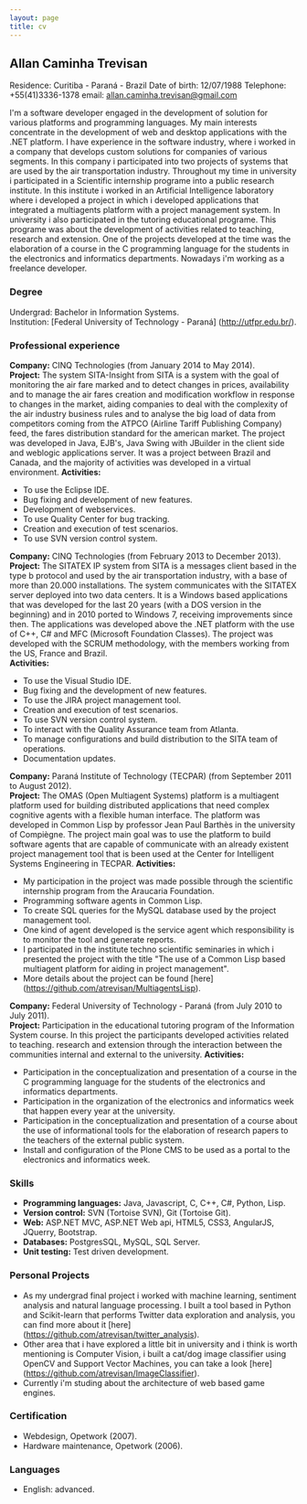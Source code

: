```yaml
---
layout: page
title: cv
---
```


## Allan Caminha Trevisan

Residence: Curitiba - Paraná - Brazil
Date of birth: 12/07/1988
Telephone: +55(41)3336-1378
email: allan.caminha.trevisan@gmail.com

I'm a software developer engaged in the development of solution for various platforms and programming languages.
My main interests concentrate in the development of web and desktop applications with the .NET platform. I have
experience in the software industry, where i worked in a company that develops custom solutions for companies
of various segments. In this company i participated into two projects of systems that are used by the air 
transportation industry. Throughout my time in university i participated in a Scientific internship programe
into a public research institute. In this institute i worked in an Artificial Intelligence laboratory where
i developed a project in which i developed applications that integrated a multiagents platform with a 
project management system. In university i also participated in the tutoring educational programe. This
programe was about the development of activities related to teaching, research and extension. One of the 
projects developed at the time was the elaboration of a course in the C programming language for the
students in the electronics and informatics departments. Nowadays i'm working as a freelance developer.

### Degree
Undergrad: Bachelor in Information Systems.  
Institution: [Federal University of Technology - Paraná] (http://utfpr.edu.br/).

### Professional experience

**Company:** CINQ Technologies (from January 2014 to May 2014).  
**Project:** The system SITA-Insight from SITA is a system with the goal of monitoring the air fare
marked and to detect changes in prices, availability and to manage the air fares creation and 
modification workflow in response to changes in the market, aiding companies to deal with the 
complexity of the air industry business rules and to analyse the big load of data from competitors
coming from the ATPCO (Airline Tariff Publishing Company) feed, the fares distribution standard
for the american market. The project was developed in Java, EJB's, Java Swing with JBuilder in the
client side and weblogic applications server. It was a project between Brazil and Canada, and the
majority of activities was developed in a virtual environment.
**Activities:**  

* To use the Eclipse IDE.  
* Bug fixing and development of new features.  
* Development of webservices.  
* To use Quality Center for bug tracking.  
* Creation and execution of test scenarios.  
* To use SVN version control system.

**Company:** CINQ Technologies (from February 2013 to December 2013).  
**Project:** The SITATEX IP system from SITA is a messages client based in the type b protocol and
used by the air transportation industry, with a base of more than 20.000 installations. The system
communicates with the SITATEX server deployed into two data centers. It is a Windows based applications
that was developed for the last 20 years (with a DOS version in the beginning) and in 2010 ported 
to Windows 7, receiving improvements since then. The applications was developed above the .NET
platform with the use of C++, C# and MFC (Microsoft Foundation Classes). The project was developed
with the SCRUM methodology, with the members working from the US, France and Brazil.  
**Activities:**

* To use the Visual Studio IDE.  
* Bug fixing and the development of new features.  
* To use the JIRA project management tool.  
* Creation and execution of test scenarios.  
* To use SVN version control system.  
* To interact with the Quality Assurance team from Atlanta.  
* To manage configurations and build distribution to the SITA team of operations.  
* Documentation updates.

**Company:** Paraná Institute of Technology (TECPAR) (from September 2011 to August 2012).  
**Project:** The OMAS (Open Multiagent Systems) platform is a multiagent platform used for building
distributed applications that need complex cognitive agents with a flexible human interface. The 
platform was developed in Common Lisp by professor Jean Paul Barthès in the university of 
Compiègne. The project main goal was to use the platform to build software agents that are capable
of communicate with an already existent project management tool that is been used at the Center
for Intelligent Systems Engineering in TECPAR.
**Activities:**

* My participation in the project was made possible through the scientific internship program from the Araucaria Foundation.
* Programming software agents in Common Lisp.
* To create SQL queries for the MySQL database used by the project management tool.
* One kind of agent developed is the service agent which responsibility is to monitor the tool and generate reports.
* I participated in the institute techno scientific seminaries in which i presented the project with the title "The use of a Common Lisp based multiagent platform for aiding in project management".
* More details about the project can be found [here] (https://github.com/atrevisan/MultiagentsLisp).

**Company:** Federal University of Technology - Paraná (from July 2010 to July 2011).  
**Project:** Participation in the educational tutoring program of the Information System course. In this project
the participants developed activities related to teaching. research and extension through the interaction
between the communities internal and external to the university.
**Activities:**

* Participation in the conceptualization and presentation of a course in the C programming language for the students of the electronics and informatics departments.
* Participation in the organization of the electronics and informatics week that happen every year at the university.
* Participation in the conceptualization and presentation of a course about the use of informational tools for the elaboration of research papers to the teachers of the external public system.
* Install and configuration of the Plone CMS to be used as a portal to the electronics and informatics week.
 
### Skills

- **Programming languages:** Java, Javascript, C, C++, C#, Python, Lisp.
- **Version control:** SVN (Tortoise SVN), Git (Tortoise Git).
- **Web:** ASP.NET MVC, ASP.NET Web api, HTML5, CSS3, AngularJS, JQuerry, Bootstrap.
- **Databases:** PostgresSQL, MySQL, SQL Server.
- **Unit testing:** Test driven development.

### Personal Projects

* As my undergrad final project i worked with machine learning, sentiment analysis and natural language processing. I built a tool based in Python and Scikit-learn that performs Twitter data exploration and analysis, you can find more about it [here] (https://github.com/atrevisan/twitter_analysis). 
* Other area that i have explored a little bit in university and i think is worth mentioning is Computer Vision, i built a cat/dog image classifier using OpenCV and Support Vector Machines, you can take a look [here] (https://github.com/atrevisan/ImageClassifier).
* Currently i'm studing about the architecture of web based game engines.

### Certification

* Webdesign, Opetwork (2007).
* Hardware maintenance, Opetwork (2006).

### Languages

* English: advanced.
